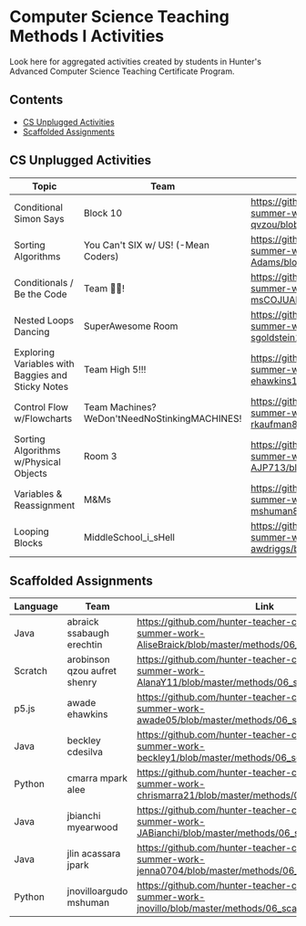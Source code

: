 # Computer Science Teaching Methods I Activities

Look here for aggregated activities created by students in Hunter's Advanced Computer Science Teaching Certificate Program.

## Contents
* [CS Unplugged Activities](#cs-unplugged-activities)
* [Scaffolded Assignments](#scaffolded-assignments)

## CS Unplugged Activities

| Topic | Team | Link |
| ---   | ---  | ---  |
| Conditional Simon Says | Block 10 | <https://github.com/hunter-teacher-cert/cohort-3-summer-work-qvzou/blob/master/methods/04_unplugged.md> |
| Sorting Algorithms | You Can't SIX w/ US! (-Mean Coders) | <https://github.com/hunter-teacher-cert/cohort-3-summer-work-Mr-Adams/blob/master/methods/04_unplugged.md> |
| Conditionals / Be the Code | Team 🐍🔧! | <https://github.com/hunter-teacher-cert/cohort-3-summer-work-msCOJUANGCO/blob/master/methods/04_unplugged.md> |
| Nested Loops Dancing | SuperAwesome Room | <https://github.com/hunter-teacher-cert/cohort-3-summer-work-sgoldstein11/blob/master/methods/04_unplugged.md> |
| Exploring Variables with Baggies and Sticky Notes | Team High 5!!! | https://github.com/hunter-teacher-cert/cohort-3-summer-work-ehawkins18/blob/master/methods/04_unplugged.md> |
| Control Flow w/Flowcharts | Team Machines?WeDon'tNeedNoStinkingMACHINES! | <https://github.com/hunter-teacher-cert/cohort-3-summer-work-rkaufman8/blob/master/methods/04_unplugged.md> |
| Sorting Algorithms w/Physical Objects | Room 3 | <https://github.com/hunter-teacher-cert/cohort-3-summer-work-AJP713/blob/master/methods/04_unplugged.md> |
| Variables & Reassignment | M&Ms | <https://github.com/hunter-teacher-cert/cohort-3-summer-work-mshuman8/blob/master/methods/04_unplugged.md> | 
| Looping Blocks | MiddleSchool_i_sHell | <https://github.com/hunter-teacher-cert/cohort-3-summer-work-awdriggs/blob/master/methods/04_unplugged.md> |

## Scaffolded Assignments
| Language | Team | Link |
| ---   | ---  | ---  |
| Java | abraick ssabaugh	erechtin | <https://github.com/hunter-teacher-cert/cohort-3-summer-work-AliseBraick/blob/master/methods/06_scaffold_activity.java> |
| Scratch | arobinson qzou aufret shenry | <https://github.com/hunter-teacher-cert/cohort-3-summer-work-AlanaY11/blob/master/methods/06_scaffold_activity.md> |
| p5.js | awade ehawkins | <https://github.com/hunter-teacher-cert/cohort-3-summer-work-awade05/blob/master/methods/06_scaffold_activity.txt> |
| Java | beckley cdesilva | <https://github.com/hunter-teacher-cert/cohort-3-summer-work-beckley1/blob/master/methods/06_scaffold_activity.md> |
| Python | cmarra mpark	alee | <https://github.com/hunter-teacher-cert/cohort-3-summer-work-chrismarra21/blob/master/methods/06_scaffold_activity.py> |
| Java | jbianchi myearwood | <https://github.com/hunter-teacher-cert/cohort-3-summer-work-JABianchi/blob/master/methods/06_scaffold_activity.md> |
| Java | jlin acassara jpark | <https://github.com/hunter-teacher-cert/cohort-3-summer-work-jenna0704/blob/master/methods/06_scaffold_activity.java> |
| Python | jnovilloargudo	mshuman | <https://github.com/hunter-teacher-cert/cohort-3-summer-work-jnovillo/blob/master/methods/06_scaffold_activity.py> | 

